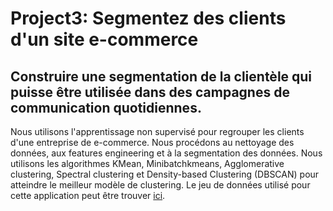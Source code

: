 # Project3: Segmentez des clients d'un site e-commerce

## Construire une segmentation de la clientèle qui puisse être utilisée dans des campagnes de communication quotidiennes.

Nous utilisons l'apprentissage non supervisé pour regrouper les clients d'une entreprise de e-commerce. Nous procédons au nettoyage des données, aux features engineering et à la segmentation des données. Nous utilisons les algorithmes KMean, Minibatchkmeans, Agglomerative clustering, Spectral clustering et Density-based Clustering (DBSCAN) pour atteindre le meilleur modèle de clustering. Le jeu de données utilisé pour cette application peut être trouver [ici](https://www.kaggle.com/olistbr/brazilian-ecommerce).
